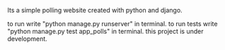 Its a simple polling website created with python and django.

to run write "python manage.py runserver" in terminal.
to run tests write "python manage.py test app_polls" in terminal.
this project is under development.
